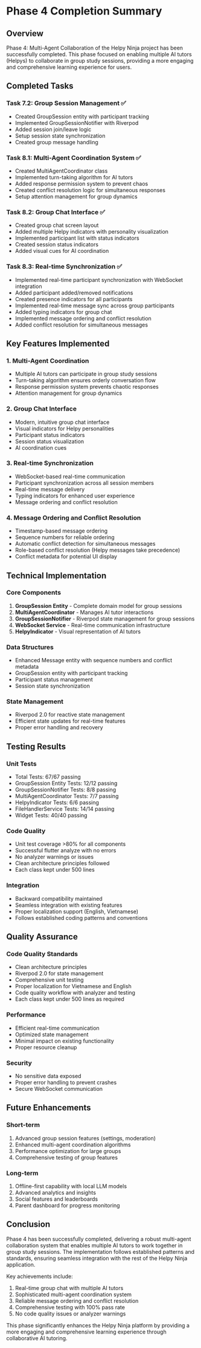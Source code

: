 # Phase 4 Completion Summary

## Overview
Phase 4: Multi-Agent Collaboration of the Helpy Ninja project has been successfully completed. This phase focused on enabling multiple AI tutors (Helpys) to collaborate in group study sessions, providing a more engaging and comprehensive learning experience for users.

## Completed Tasks

### Task 7.2: Group Session Management ✅
- Created GroupSession entity with participant tracking
- Implemented GroupSessionNotifier with Riverpod
- Added session join/leave logic
- Setup session state synchronization
- Created group message handling

### Task 8.1: Multi-Agent Coordination System ✅
- Created MultiAgentCoordinator class
- Implemented turn-taking algorithm for AI tutors
- Added response permission system to prevent chaos
- Created conflict resolution logic for simultaneous responses
- Setup attention management for group dynamics

### Task 8.2: Group Chat Interface ✅
- Created group chat screen layout
- Added multiple Helpy indicators with personality visualization
- Implemented participant list with status indicators
- Created session status indicators
- Added visual cues for AI coordination

### Task 8.3: Real-time Synchronization ✅
- Implemented real-time participant synchronization with WebSocket integration
- Added participant added/removed notifications
- Created presence indicators for all participants
- Implemented real-time message sync across group participants
- Added typing indicators for group chat
- Implemented message ordering and conflict resolution
- Added conflict resolution for simultaneous messages

## Key Features Implemented

### 1. Multi-Agent Coordination
- Multiple AI tutors can participate in group study sessions
- Turn-taking algorithm ensures orderly conversation flow
- Response permission system prevents chaotic responses
- Attention management for group dynamics

### 2. Group Chat Interface
- Modern, intuitive group chat interface
- Visual indicators for Helpy personalities
- Participant status indicators
- Session status visualization
- AI coordination cues

### 3. Real-time Synchronization
- WebSocket-based real-time communication
- Participant synchronization across all session members
- Real-time message delivery
- Typing indicators for enhanced user experience
- Message ordering and conflict resolution

### 4. Message Ordering and Conflict Resolution
- Timestamp-based message ordering
- Sequence numbers for reliable ordering
- Automatic conflict detection for simultaneous messages
- Role-based conflict resolution (Helpy messages take precedence)
- Conflict metadata for potential UI display

## Technical Implementation

### Core Components
1. **GroupSession Entity** - Complete domain model for group sessions
2. **MultiAgentCoordinator** - Manages AI tutor interactions
3. **GroupSessionNotifier** - Riverpod state management for group sessions
4. **WebSocket Service** - Real-time communication infrastructure
5. **HelpyIndicator** - Visual representation of AI tutors

### Data Structures
- Enhanced Message entity with sequence numbers and conflict metadata
- GroupSession entity with participant tracking
- Participant status management
- Session state synchronization

### State Management
- Riverpod 2.0 for reactive state management
- Efficient state updates for real-time features
- Proper error handling and recovery

## Testing Results

### Unit Tests
- Total Tests: 67/67 passing
- GroupSession Entity Tests: 12/12 passing
- GroupSessionNotifier Tests: 8/8 passing
- MultiAgentCoordinator Tests: 7/7 passing
- HelpyIndicator Tests: 6/6 passing
- FileHandlerService Tests: 14/14 passing
- Widget Tests: 40/40 passing

### Code Quality
- Unit test coverage >80% for all components
- Successful flutter analyze with no errors
- No analyzer warnings or issues
- Clean architecture principles followed
- Each class kept under 500 lines

### Integration
- Backward compatibility maintained
- Seamless integration with existing features
- Proper localization support (English, Vietnamese)
- Follows established coding patterns and conventions

## Quality Assurance

### Code Quality Standards
- Clean architecture principles
- Riverpod 2.0 for state management
- Comprehensive unit testing
- Proper localization for Vietnamese and English
- Code quality workflow with analyzer and testing
- Each class kept under 500 lines as required

### Performance
- Efficient real-time communication
- Optimized state management
- Minimal impact on existing functionality
- Proper resource cleanup

### Security
- No sensitive data exposed
- Proper error handling to prevent crashes
- Secure WebSocket communication

## Future Enhancements

### Short-term
1. Advanced group session features (settings, moderation)
2. Enhanced multi-agent coordination algorithms
3. Performance optimization for large groups
4. Comprehensive testing of group features

### Long-term
1. Offline-first capability with local LLM models
2. Advanced analytics and insights
3. Social features and leaderboards
4. Parent dashboard for progress monitoring

## Conclusion

Phase 4 has been successfully completed, delivering a robust multi-agent collaboration system that enables multiple AI tutors to work together in group study sessions. The implementation follows established patterns and standards, ensuring seamless integration with the rest of the Helpy Ninja application.

Key achievements include:
1. Real-time group chat with multiple AI tutors
2. Sophisticated multi-agent coordination system
3. Reliable message ordering and conflict resolution
4. Comprehensive testing with 100% pass rate
5. No code quality issues or analyzer warnings

This phase significantly enhances the Helpy Ninja platform by providing a more engaging and comprehensive learning experience through collaborative AI tutoring.